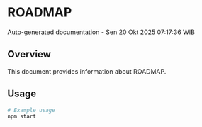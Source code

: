 # ROADMAP

Auto-generated documentation - Sen 20 Okt 2025 07:17:36 WIB

## Overview

This document provides information about ROADMAP.

## Usage

```bash
# Example usage
npm start
```

